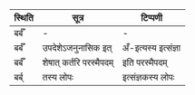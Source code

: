 | स्थिति | सूत्र | टिप्पणी |
| ----- | ------- | ------ |
| बर्बँ | - | - |
| बर्बँ | उपदेशेऽजनुनासिक इत् | अँ-इत्यस्य इत्संज्ञा |
| बर्बँ | शेषात् कर्तरि परस्मैपदम् | इति परस्मैपदम् |
| बर्ब् | तस्य लोपः | इत्संज्ञकस्य लोपः |

